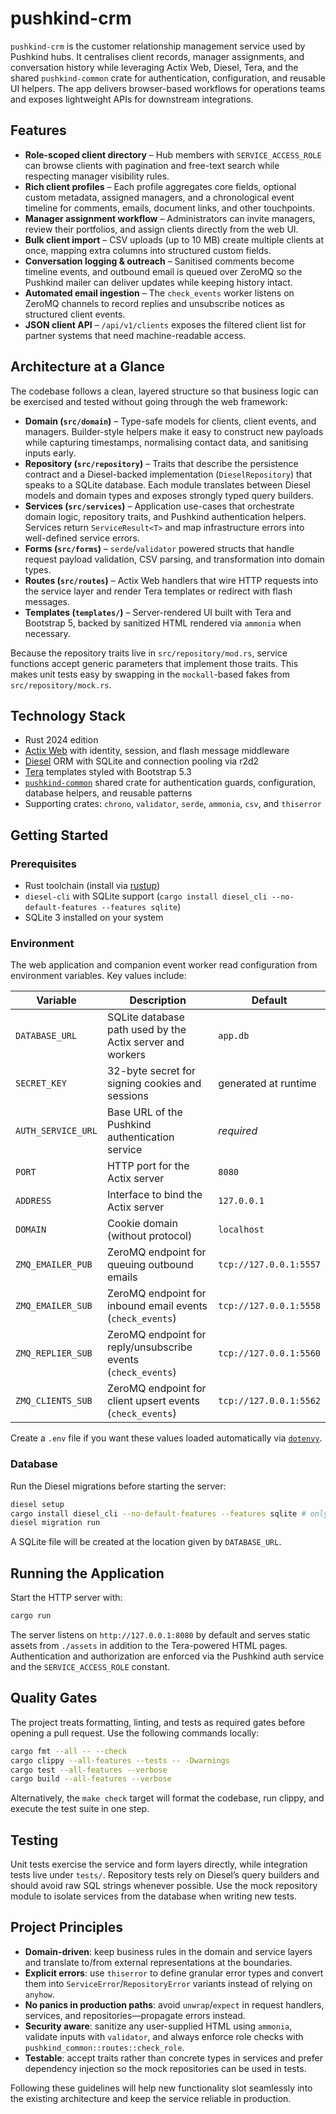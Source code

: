 # pushkind-crm

`pushkind-crm` is the customer relationship management service used by Pushkind
hubs. It centralises client records, manager assignments, and conversation
history while leveraging Actix Web, Diesel, Tera, and the shared
`pushkind-common` crate for authentication, configuration, and reusable UI
helpers. The app delivers browser-based workflows for operations teams and
exposes lightweight APIs for downstream integrations.

## Features

- **Role-scoped client directory** – Hub members with `SERVICE_ACCESS_ROLE` can
  browse clients with pagination and free-text search while respecting manager
  visibility rules.
- **Rich client profiles** – Each profile aggregates core fields, optional custom
  metadata, assigned managers, and a chronological event timeline for comments,
  emails, document links, and other touchpoints.
- **Manager assignment workflow** – Administrators can invite managers, review
  their portfolios, and assign clients directly from the web UI.
- **Bulk client import** – CSV uploads (up to 10 MB) create multiple clients at
  once, mapping extra columns into structured custom fields.
- **Conversation logging & outreach** – Sanitised comments become timeline
  events, and outbound email is queued over ZeroMQ so the Pushkind mailer can
  deliver updates while keeping history intact.
- **Automated email ingestion** – The `check_events` worker listens on ZeroMQ
  channels to record replies and unsubscribe notices as structured client events.
- **JSON client API** – `/api/v1/clients` exposes the filtered client list for
  partner systems that need machine-readable access.

## Architecture at a Glance

The codebase follows a clean, layered structure so that business logic can be
exercised and tested without going through the web framework:

- **Domain (`src/domain`)** – Type-safe models for clients, client events, and
  managers. Builder-style helpers make it easy to construct new payloads while
  capturing timestamps, normalising contact data, and sanitising inputs early.
- **Repository (`src/repository`)** – Traits that describe the persistence
  contract and a Diesel-backed implementation (`DieselRepository`) that speaks to
  a SQLite database. Each module translates between Diesel models and domain
  types and exposes strongly typed query builders.
- **Services (`src/services`)** – Application use-cases that orchestrate domain
  logic, repository traits, and Pushkind authentication helpers. Services return
  `ServiceResult<T>` and map infrastructure errors into well-defined service
  errors.
- **Forms (`src/forms`)** – `serde`/`validator` powered structs that handle
  request payload validation, CSV parsing, and transformation into domain types.
- **Routes (`src/routes`)** – Actix Web handlers that wire HTTP requests into the
  service layer and render Tera templates or redirect with flash messages.
- **Templates (`templates/`)** – Server-rendered UI built with Tera and
  Bootstrap 5, backed by sanitized HTML rendered via `ammonia` when necessary.

Because the repository traits live in `src/repository/mod.rs`, service functions
accept generic parameters that implement those traits. This makes unit tests easy
by swapping in the `mockall`-based fakes from `src/repository/mock.rs`.

## Technology Stack

- Rust 2024 edition
- [Actix Web](https://actix.rs/) with identity, session, and flash message
  middleware
- [Diesel](https://diesel.rs/) ORM with SQLite and connection pooling via r2d2
- [Tera](https://tera.netlify.app/) templates styled with Bootstrap 5.3
- [`pushkind-common`](https://github.com/pushkindt/pushkind-common) shared crate
  for authentication guards, configuration, database helpers, and reusable
  patterns
- Supporting crates: `chrono`, `validator`, `serde`, `ammonia`, `csv`, and
  `thiserror`

## Getting Started

### Prerequisites

- Rust toolchain (install via [rustup](https://www.rust-lang.org/tools/install))
- `diesel-cli` with SQLite support (`cargo install diesel_cli --no-default-features --features sqlite`)
- SQLite 3 installed on your system

### Environment

The web application and companion event worker read configuration from
environment variables. Key values include:

| Variable | Description | Default |
| --- | --- | --- |
| `DATABASE_URL` | SQLite database path used by the Actix server and workers | `app.db` |
| `SECRET_KEY` | 32-byte secret for signing cookies and sessions | generated at runtime |
| `AUTH_SERVICE_URL` | Base URL of the Pushkind authentication service | _required_ |
| `PORT` | HTTP port for the Actix server | `8080` |
| `ADDRESS` | Interface to bind the Actix server | `127.0.0.1` |
| `DOMAIN` | Cookie domain (without protocol) | `localhost` |
| `ZMQ_EMAILER_PUB` | ZeroMQ endpoint for queuing outbound emails | `tcp://127.0.0.1:5557` |
| `ZMQ_EMAILER_SUB` | ZeroMQ endpoint for inbound email events (`check_events`) | `tcp://127.0.0.1:5558` |
| `ZMQ_REPLIER_SUB` | ZeroMQ endpoint for reply/unsubscribe events (`check_events`) | `tcp://127.0.0.1:5560` |
| `ZMQ_CLIENTS_SUB` | ZeroMQ endpoint for client upsert events (`check_events`) | `tcp://127.0.0.1:5562` |

Create a `.env` file if you want these values loaded automatically via
[`dotenvy`](https://crates.io/crates/dotenvy).

### Database

Run the Diesel migrations before starting the server:

```bash
diesel setup
cargo install diesel_cli --no-default-features --features sqlite # only once
diesel migration run
```

A SQLite file will be created at the location given by `DATABASE_URL`.

## Running the Application

Start the HTTP server with:

```bash
cargo run
```

The server listens on `http://127.0.0.1:8080` by default and serves static
assets from `./assets` in addition to the Tera-powered HTML pages. Authentication
and authorization are enforced via the Pushkind auth service and the
`SERVICE_ACCESS_ROLE` constant.

## Quality Gates

The project treats formatting, linting, and tests as required gates before
opening a pull request. Use the following commands locally:

```bash
cargo fmt --all -- --check
cargo clippy --all-features --tests -- -Dwarnings
cargo test --all-features --verbose
cargo build --all-features --verbose
```

Alternatively, the `make check` target will format the codebase, run clippy, and
execute the test suite in one step.

## Testing

Unit tests exercise the service and form layers directly, while integration
tests live under `tests/`. Repository tests rely on Diesel’s query builders and
should avoid raw SQL strings whenever possible. Use the mock repository module to
isolate services from the database when writing new tests.

## Project Principles

- **Domain-driven**: keep business rules in the domain and service layers and
  translate to/from external representations at the boundaries.
- **Explicit errors**: use `thiserror` to define granular error types and convert
  them into `ServiceError`/`RepositoryError` variants instead of relying on
  `anyhow`.
- **No panics in production paths**: avoid `unwrap`/`expect` in request handlers,
  services, and repositories—propagate errors instead.
- **Security aware**: sanitize any user-supplied HTML using `ammonia`, validate
  inputs with `validator`, and always enforce role checks with
  `pushkind_common::routes::check_role`.
- **Testable**: accept traits rather than concrete types in services and prefer
  dependency injection so the mock repositories can be used in tests.

Following these guidelines will help new functionality slot seamlessly into the
existing architecture and keep the service reliable in production.
